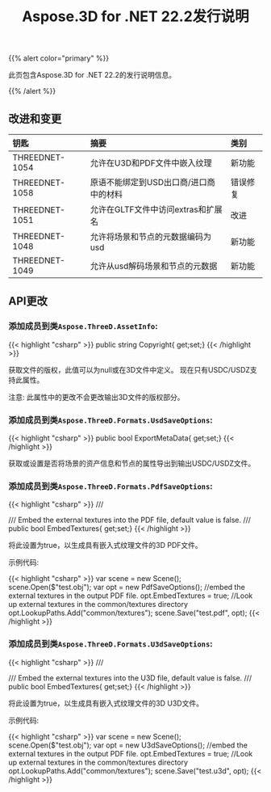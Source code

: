 ﻿---
title: Aspose.3D for .NET 22.2发行说明
type: docs
weight: 11
url: /zh/net/aspose-3d-for-net-22-2-release-notes/
---
{{% alert color="primary" %}}

此页包含Aspose.3D for .NET 22.2的发行说明信息。

{{% /alert %}}
## **改进和变更**

|**钥匙**|**摘要**|**类别**|
|:- |:- |:- |
|THREEDNET-1054 |允许在U3D和PDF文件中嵌入纹理|新功能|
|THREEDNET-1058 |原语不能绑定到USD出口商/进口商中的材料|错误修复|
|THREEDNET-1051 |允许在GLTF文件中访问extras和扩展名|改进|
|THREEDNET-1048 |允许将场景和节点的元数据编码为usd|新功能|
|THREEDNET-1049 |允许从usd解码场景和节点的元数据|新功能|

## API更改 ##


### 添加成员到类`Aspose.ThreeD.AssetInfo`:

{{< highlight "csharp" >}}
        public string Copyright{ get;set;}
{{< /highlight >}}

获取文件的版权，此值可以为null或在3D文件中定义。
现在只有USDC/USDZ支持此属性。

注意: 此属性中的更改不会更改输出3D文件的版权部分。


### 添加成员到类`Aspose.ThreeD.Formats.UsdSaveOptions`:

{{< highlight "csharp" >}}
        public bool ExportMetaData{ get;set;}
{{< /highlight >}}

获取或设置是否将场景的资产信息和节点的属性导出到输出USDC/USDZ文件。



### 添加成员到类`Aspose.ThreeD.Formats.PdfSaveOptions`:

{{< highlight "csharp" >}}
        /// <summary>
        /// Embed the external textures into the PDF file, default value is false.
        /// </summary>
        public bool EmbedTextures{ get;set;}
{{< /highlight >}}

将此设置为true，以生成具有嵌入式纹理文件的3D PDF文件。

示例代码:

{{< highlight "csharp" >}}
        var scene = new Scene();
        scene.Open($"test.obj");
        var opt = new PdfSaveOptions();
        //embed the external textures in the output PDF file.
        opt.EmbedTextures = true;
        //Look up external textures in the  common/textures directory
        opt.LookupPaths.Add("common/textures");
        scene.Save("test.pdf", opt);
{{< /highlight >}}


### 添加成员到类`Aspose.ThreeD.Formats.U3dSaveOptions`:

{{< highlight "csharp" >}}
        /// <summary>
        /// Embed the external textures into the U3D file, default value is false.
        /// </summary>
        public bool EmbedTextures{ get;set;}
{{< /highlight >}}

将此设置为true，以生成具有嵌入式纹理文件的3D U3D文件。

示例代码:

{{< highlight "csharp" >}}
        var scene = new Scene();
        scene.Open($"test.obj");
        var opt = new U3dSaveOptions();
        //embed the external textures in the output PDF file.
        opt.EmbedTextures = true;
        //Look up external textures in the  common/textures directory
        opt.LookupPaths.Add("common/textures");
        scene.Save("test.u3d", opt);
{{< /highlight >}}



